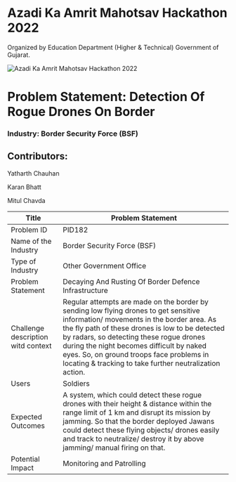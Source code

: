 # Azadi Ka Amrit Mahotsav Hackathon 2022
Organized by Education Department (Higher & Technical)
Government of Gujarat.

![Azadi Ka Amrit Mahotsav Hackathon 2022](https://user-images.githubusercontent.com/75237577/190621030-6e3ff3cb-2dc2-40ca-8c74-01f566465d98.png)

# Problem Statement: Detection Of Rogue Drones On Border
### Industry: Border Security Force (BSF)


## Contributors:

Yatharth Chauhan

Karan Bhatt

Mitul Chavda



| Title                                   | Problem Statement                              |
| -----------                             | ---------------------------------------------- |
| Problem ID                              | PID182                                         |
| Name of the Industry	                  | Border Security Force (BSF)                    |
| Type of Industry                        | Other Government Office                        |
| Problem Statement	                      | Decaying And Rusting Of Border Defence Infrastructure |
| Challenge description witd context      | Regular attempts are made on the border by sending low flying drones to get sensitive information/ movements in the border area. As the fly path of these drones is low to be detected by radars, so detecting these rogue drones during the night becomes difficult by naked eyes. So, on ground troops face problems in locating & tracking to take further neutralization action. |
| Users                                   | Soldiers |
| Expected Outcomes                       | A system, which could detect these rogue drones with their height & distance within the range limit of 1 km and disrupt its mission by jamming. So that the border deployed Jawans could detect these flying objects/ drones easily and track to neutralize/ destroy it by above jamming/ manual firing on that. |
| Potential Impact                        | Monitoring and Patrolling  |

